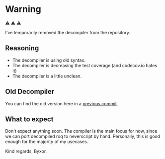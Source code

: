 # Warning

:warning: :warning: :warning:

I've temporarily removed the decompiler from the repository.

## Reasoning

*   The decompiler is using old syntax.
*   The decompiler is decreasing the test coverage (and codecov.io hates it)
*   The decompiler is a little unclean.

## Old Decompiler

You can find the old version here in a [previous commit](https://github.com/byxor/NeverScript/tree/251ae85830b39f856ab76ef984b97e5f753762be/decompiler).

## What to expect

Don't expect anything soon. The compiler is the main focus for now, since we can port decompiled roq to neverscript by hand.
Personally, this is good enough for the majority of my usecases.

Kind regards,
Byxor.
